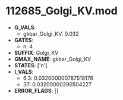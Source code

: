 # 112685_Golgi_KV.mod

- **G_VALS**:
  - gkbar_Golgi_KV: 0.032
- **GATES**:
  - n: 4
- **SUFFIX**: Golgi_KV
- **GMAX_NAME**: gkbar_Golgi_KV
- **STATES**: ['n']
- **I_VALS**:
  - 6.3: 0.032000000787518176
  - 37: 0.03200000290504227
- **ERROR_FLAGS**: []
